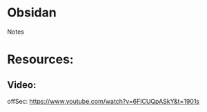 # Obsidan
Notes

# Resources:

## Video:

offSec:
https://www.youtube.com/watch?v=6FlCUQpASkY&t=1901s



